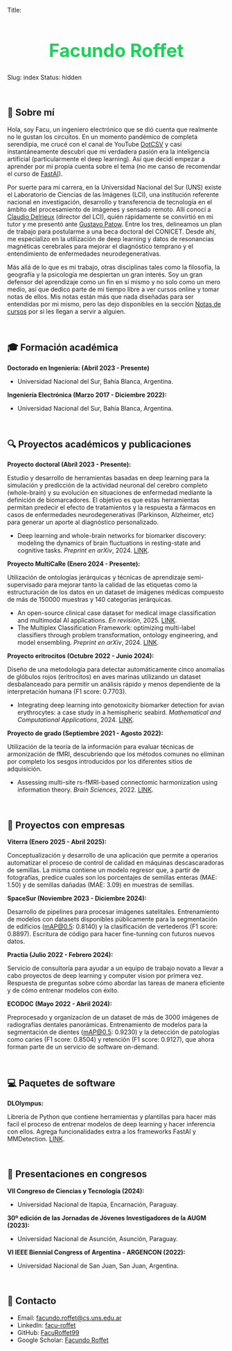 Title: <h1 style="text-align: center; font-size: 3em; color: rgba(12, 205, 76, 0.927);">Facundo Roffet</h1>
Slug: index
Status: hidden

<br>

<!---------------------------------------------------------------------------->

## 🔱 Sobre mí

Hola, soy Facu, un ingeniero electrónico que se dió cuenta que realmente no le gustan los circuitos. En un momento pandémico de completa serendipia, me crucé con el canal de YouTube [DotCSV](https://www.youtube.com/@DotCSV) y casi instantáneamente descubrí que mi verdadera pasión era la inteligencia artificial (particularmente el deep learning). Así que decidí empezar a aprender por mi propia cuenta sobre el tema (no me canso de recomendar el curso de [FastAI](https://course.fast.ai/)). 

Por suerte para mi carrera, en la Universidad Nacional del Sur (UNS) existe el Laboratorio de Ciencias de las Imágenes (LCI), una institución referente nacional en investigación, desarrollo y transferencia de tecnología en el ámbito del procesamiento de imágenes y sensado remoto. Allí conocí a [Claudio Delrieux](https://scholar.google.com/citations?user=AdhE2GoAAAAJ&hl=es&oi=ao) (director del LCI), quién rápidamente se convirtió en mi tutor y me presentó ante [Gustavo Patow](https://scholar.google.com/citations?user=w2kGazcAAAAJ&hl=es&oi=ao). Entre los tres, delineamos un plan de trabajo para postularme a una beca doctoral del CONICET. Desde ahí, me especializo en la utilización de deep learning y datos de resonancias magnéticas cerebrales para mejorar el diagnóstico temprano y el entendimiento de enfermedades neurodegenerativas.

Más allá de lo que es mi trabajo, otras disciplinas tales como la filosofía, la geografía y la psicología me despiertan un gran interés. Soy un gran defensor del aprendizaje como un fin en sí mismo y no solo como un mero medio, así que dedico parte de mi tiempo libre a ver cursos online y tomar notas de ellos. Mis notas están más que nada diseñadas para ser entendidas por mi mismo, pero las dejo disponibles en la sección [Notas de cursos](/notes/) por si les llegan a servir a alguien.

<br>

<!---------------------------------------------------------------------------->

## 🎓 Formación académica 

**Doctorado en Ingeniería: (Abril 2023 - Presente)** 

*   Universidad Nacional del Sur, Bahía Blanca, Argentina.

**Ingeniería Electrónica (Marzo 2017 - Diciembre 2022):** 

*   Universidad Nacional del Sur, Bahía Blanca, Argentina.

<br>

<!---------------------------------------------------------------------------->

## 🔍 Proyectos académicos y publicaciones

**Proyecto doctoral (Abril 2023 - Presente):** 

Estudio y desarrollo de herramientas basadas en deep learning para la simulación y predicción de la actividad neuronal del cerebro completo (whole-brain) y su evolución en situaciones de enfermedad mediante la definición de biomarcadores. El objetivo es que estas herramientas permitan predecir el efecto de tratamientos y la respuesta a fármacos en casos de enfermedades neurodegenerativas (Parkinson, Alzheimer, etc) para generar un aporte al diagnóstico personalizado.

*   Deep learning and whole-brain networks for biomarker discovery: modeling the dynamics of brain fluctuations in resting-state and cognitive tasks. *Preprint en arXiv*, 2024. [LINK](https://arxiv.org/abs/2412.19329).

**Proyecto MultiCaRe (Enero 2024 - Presente):** 

Utilización de ontologías jerárquicas y técnicas de aprendizaje semi-supervisado para mejorar tanto la calidad de las etiquetas como la estructuración de los datos en un dataset de imágenes médicas compuesto de más de 150000 muestras y 140 categorías jerárquicas.

*   An open-source clinical case dataset for medical image classification and multimodal AI applications. *En revisión*, 2025. [LINK](https://arxiv.org/abs/2412.19329).
*   The Multiplex Classification Framework: optimizing multi-label classifiers through problem transformation, ontology engineering, and model ensembling. *Preprint en arXiv*, 2024. [LINK](https://arxiv.org/abs/2412.14299).

**Proyecto eritrocitos (Octubre 2022 - Junio 2024):** 

Diseño de una metodología para detectar automáticamente cinco anomalías de glóbulos rojos (eritrocitos) en aves marinas utilizando un dataset desbalanceado para permitir un análisis rápido y menos dependiente de la interpretación humana (F1 score: 0.7703).

*   Integrating deep learning into genotoxicity biomarker detection for avian erythrocytes: a case study in a hemispheric seabird. *Mathematical and Computational Applications*, 2024. [LINK](https://www.mdpi.com/2297-8747/29/3/41).

**Proyecto de grado (Septiembre 2021 - Agosto 2022):**

Utilización de la teoría de la información para evaluar técnicas de armonización de fMRI, descubriendo que los métodos comunes no eliminan por completo los sesgos introducidos por los diferentes sitios de adquisición.

*   Assessing multi-site rs-fMRI-based connectomic harmonization using information theory. *Brain Sciences*, 2022. [LINK](https://www.mdpi.com/2076-3425/12/9/1219).

<br>

<!---------------------------------------------------------------------------->

## 🏢 Proyectos con empresas

**Viterra (Enero 2025 - Abril 2025):** 

Conceptualización y desarrollo de una aplicación que permite a operarios automatizar el proceso de control de calidad en máquinas descascaradoras de semillas. La misma contiene un modelo regresor que, a partir de fotografías, predice cuales son los porcentajes de semillas enteras (MAE: 1.50) y de semillas dañadas (MAE: 3.09) en muestras de semillas.

**SpaceSur (Noviembre 2023 - Diciembre 2024):**

Desarrollo de pipelines para procesar imágenes satelitales. Entrenamiento de modelos con datasets disponibles públicamente para la segmentación de edificios (mAP@0.5: 0.8140) y la clasificación de vertederos (F1 score: 0.8897). Escritura de código para hacer fine-tunning con futuros nuevos datos.

**Practia (Julio 2022 - Febrero 2024):**

Servicio de consultoría para ayudar a un equipo de trabajo novato a llevar a cabo proyectos de deep learning y computer vision por primera vez. Respuesta de preguntas sobre cómo abordar las tareas de manera eficiente y de cómo entrenar modelos con éxito.

**ECODOC (Mayo 2022 - Abril 2024):**

Preprocesado y organizacíon de un dataset de más de 3000 imágenes de radiografías dentales panorámicas. Entrenamiento de modelos para la segmentación de dientes (mAP@0.5: 0.9230) y la detección de patologías como caries (F1 score: 0.8504) y retención (F1 score: 0.9127), que ahora forman parte de un servicio de software on-demand.

<br>

<!---------------------------------------------------------------------------->

## 💻 Paquetes de software

**DLOlympus:** 

Librería de Python que contiene herramientas y plantillas para hacer más facil el proceso de entrenar modelos de deep learning y hacer inferencia con ellos. Agrega funcionalidades extra a los frameworks FastAI y MMDetection. [LINK](https://github.com/FacuRoffet99/DLOlympus).

<br>

<!---------------------------------------------------------------------------->

## 🎤 Presentaciones en congresos

**VII Congreso de Ciencias y Tecnología (2024):** 

*   Universidad Nacional de Itapúa, Encarnación, Paraguay.

**30º edición de las Jornadas de Jóvenes Investigadores de la AUGM (2023):** 

*   Universidad Nacional de Asunción, Asunción, Paraguay.

**VI IEEE Biennial Congress of Argentina - ARGENCON (2022):** 

*   Universidad Nacional de San Juan, San Juan, Argentina.

<br>

<!---------------------------------------------------------------------------->

## 📩 Contacto

*   Email: facundo.roffet@cs.uns.edu.ar
*   LinkedIn: [facu-roffet](https://www.linkedin.com/in/facu-roffet/)
*   GitHub: [FacuRoffet99](https://github.com/FacuRoffet99)
*   Google Scholar: [Facundo Roffet](https://scholar.google.com/citations?user=miBMD38AAAAJ&hl)